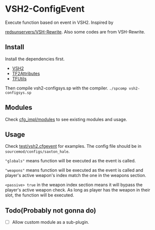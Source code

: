 # VSH2-ConfigEvent

Execute function based on event in VSH2. Inspired by

[redsunservers/VSH-Rewrite](https://github.com/redsunservers/VSH-Rewrite). Also some codes are from VSH-Rewrite.

## Install

Install the dependencies first.

- [VSH2](https://github.com/VSH2-Devs/Vs-Saxton-Hale-2)
- [TF2Attributes](https://forums.alliedmods.net/showthread.php?t=210221)
- [TFUtils](https://github.com/nosoop/SM-TFUtils/)

Then compile vsh2-configsys.sp with the compiler. `./spcomp vsh2-configsys.sp`

## Modules

Check [cfg_impl/modules](https://github.com/01Pollux/VSH2-ConfigEvent/tree/main/cfg_impl/modules) to see existing modules and usage.

## Usage

Check [test/vsh2.cfgevent](https://github.com/01Pollux/VSH2-ConfigEvent/blob/main/test/vsh2.cfgevent) for examples. The config file should be in `sourcemod/configs/saxton_hale`.

`"globals"` means function will be executed as the event is called.

`"weapons"` means function will be executed as the event is called and player's active weapon's index match the one in the weapons section.

`<passive> true` in the weapon index section means it will bypass the player's active weapon check. As long as player has the weapon in their slot, the function will be executed.

## Todo(Probably not gonna do)

- [ ] Allow custom module as a sub-plugin.
